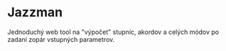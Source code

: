 # Jazzman
Jednoduchý web tool na "výpočet" stupníc, akordov a celých módov po zadaní zopár vstupných parametrov.
